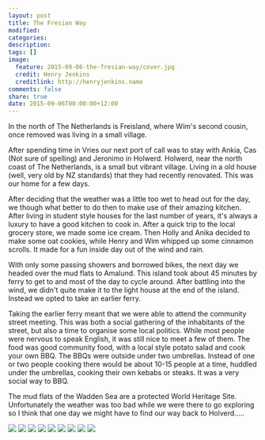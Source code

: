 ```yaml
---
layout: post
title: The Fresian Way
modified:
categories: 
description:
tags: []
image:
  feature: 2015-09-06-the-fresian-way/cover.jpg
  credit: Henry Jenkins
  creditlink: http://henryjenkins.name
comments: false
share: true
date: 2015-09-06T00:00:00+12:00
---
```


In the north of The Netherlands is Freisland, where Wim's second cousin, once
removed was living in a small village.

After spending time in Vries our next port of call was to stay with Ankia,
Cas (Not sure of spelling) and Jeronimo in Holwerd. Holwerd, near the
north coast of The Netherlands, is a small but vibrant village. Living in a
old house (well, very old by NZ standards) that they had recently renovated.
This was our home for a few days.

After deciding that the weather was a little too wet to head out for the day,
we though what better to do then to make use of their amazing kitchen.
After living in student style houses for the last number of years, it's
always a luxury to have a good kitchen to cook in. After a quick trip to the
local grocery store, we made some ice cream. Then Holly and Anika decided to
make some oat cookies, while Henry and Wim whipped up some cinnamon scrolls. It
made for a fun inside day out of the wind and rain.

With only some passing showers and borrowed bikes, the next day we headed over
the mud flats to Amalund. This island took about 45 minutes by ferry to get to
and most of the day to cycle around. After battling into the wind, we didn't
quite make it to the light house at the end of the island. Instead we opted to
take an earlier ferry.

Taking the earlier ferry meant that we were able to attend the community street
meeting. This was both a social gathering of the inhabitants of the street, but
also a time to organise some local politics. While most people were nervous to
speak English, it was still nice to meet a few of them. The food was good
community food, with a local style potato salad and cook your own BBQ. The BBQs
were outside under two umbrellas. Instead of one or two people cooking there would
be about 10-15 people at a time, huddled under the umbrellas, cooking their own 
kebabs or steaks. It was a very social way to BBQ.

The mud flats of the Wadden Sea are a protected World Heritage Site.
Unfortunately the weather was too bad while we were there to go exploring
so I think that one day we might have to find our way back to Holverd.....

<img src="/images/2015-09-06-the-fresian-way/IMG_20150905_155002_640px.jpg">

<img src="/images/2015-09-06-the-fresian-way/IMG_20150903_160051_640px.jpg">

<img src="/images/2015-09-06-the-fresian-way/IMG_20150905_203741_640px.jpg">

<img src="/images/2015-09-06-the-fresian-way/IMG_20150905_132251_640px.jpg">

<img src="/images/2015-09-06-the-fresian-way/IMG_20150904_180933_640px.jpg">

<img src="/images/2015-09-06-the-fresian-way/IMG_20150905_132120_640px.jpg">

<img src="/images/2015-09-06-the-fresian-way/IMG_20150905_114320_640px.jpg">

<img src="/images/2015-09-06-the-fresian-way/IMG_20150904_190340_640px.jpg">

<img src="/images/2015-09-06-the-fresian-way/IMG_20150905_100202_640px.jpg">

